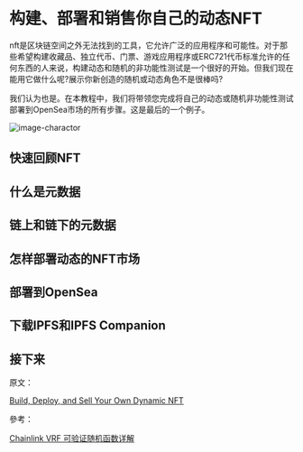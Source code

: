# 构建、部署和销售你自己的动态NFT

nft是区块链空间之外无法找到的工具，它允许广泛的应用程序和可能性。对于那些希望构建收藏品、独立代币、门票、游戏应用程序或ERC721代币标准允许的任何东西的人来说，构建动态和随机的非功能性测试是一个很好的开始。但我们现在能用它做什么呢?展示你新创造的随机或动态角色不是很棒吗?

我们认为也是。在本教程中，我们将带领您完成将自己的动态或随机非功能性测试部署到OpenSea市场的所有步骤。这是最后的一个例子。

![image-charactor](https://blog.chain.link/wp-content/uploads/2021/01/Screen-Shot-2020-12-02-at-1.36.45-PM.png)

## 快速回顾NFT

## 什么是元数据

## 链上和链下的元数据

## 怎样部署动态的NFT市场

## 部署到OpenSea

## 下载IPFS和IPFS Companion

## 接下来




原文：

[Build, Deploy, and Sell Your Own Dynamic NFT](https://blog.chain.link/build-deploy-and-sell-your-own-dynamic-nft/)

參考：

[Chainlink VRF 可验证随机函数详解](https://learnblockchain.cn/article/1041)